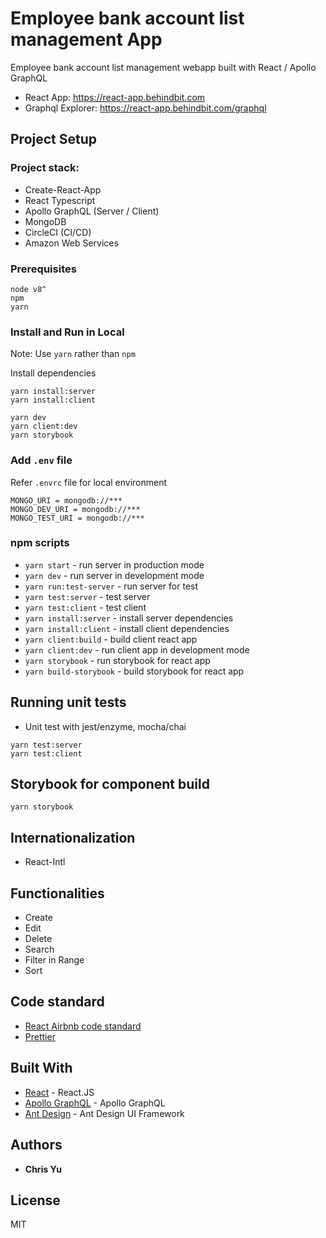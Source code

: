 # Employee bank account list management App

Employee bank account list management webapp built with React / Apollo GraphQL

- React App: https://react-app.behindbit.com
- Graphql Explorer: https://react-app.behindbit.com/graphql

## Project Setup

### Project stack:

- Create-React-App
- React Typescript
- Apollo GraphQL (Server / Client)
- MongoDB
- CircleCI (CI/CD)
- Amazon Web Services

### Prerequisites

```
node v8^
npm
yarn
```

### Install and Run in Local

Note: Use `yarn` rather than `npm`

Install dependencies

```
yarn install:server
yarn install:client
```

```
yarn dev
yarn client:dev
yarn storybook
```

### Add `.env` file

Refer `.envrc` file for local environment

```
MONGO_URI = mongodb://***
MONGO_DEV_URI = mongodb://***
MONGO_TEST_URI = mongodb://***
```

### npm scripts

- `yarn start` - run server in production mode
- `yarn dev` - run server in development mode
- `yarn run:test-server` - run server for test
- `yarn test:server` - test server
- `yarn test:client` - test client
- `yarn install:server` - install server dependencies
- `yarn install:client` - install client dependencies
- `yarn client:build` - build client react app
- `yarn client:dev` - run client app in development mode
- `yarn storybook` - run storybook for react app
- `yarn build-storybook` - build storybook for react app

## Running unit tests

- Unit test with jest/enzyme, mocha/chai

```
yarn test:server
yarn test:client
```

## Storybook for component build

```
yarn storybook
```

## Internationalization

- React-Intl

## Functionalities

- Create
- Edit
- Delete
- Search
- Filter in Range
- Sort

## Code standard

- [React Airbnb code standard](https://github.com/airbnb/javascript/tree/master/react)
- [Prettier](https://prettier.io/)

## Built With

- [React](https://reactjs.org) - React.JS
- [Apollo GraphQL](https://www.apollographql.com/) - Apollo GraphQL
- [Ant Design](https://ant.design/) - Ant Design UI Framework

## Authors

- **Chris Yu**

## License

MIT
